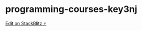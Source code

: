 # programming-courses-key3nj

[Edit on StackBlitz ⚡️](https://stackblitz.com/edit/programming-courses-key3nj)